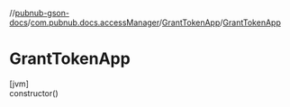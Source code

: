 //[pubnub-gson-docs](../../../index.md)/[com.pubnub.docs.accessManager](../index.md)/[GrantTokenApp](index.md)/[GrantTokenApp](-grant-token-app.md)

# GrantTokenApp

[jvm]\
constructor()
